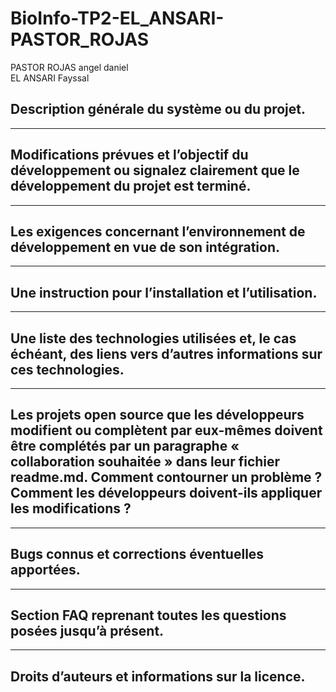 # BioInfo-TP2-EL_ANSARI-PASTOR_ROJAS
PASTOR ROJAS angel daniel  
EL ANSARI Fayssal

##  Description générale du système ou du projet.
---
##  Modifications prévues et l’objectif du développement ou signalez clairement que le développement du projet est terminé.
---
##  Les exigences concernant l’environnement de développement en vue de son intégration.
---
##  Une instruction pour l’installation et l’utilisation.
---
##  Une liste des technologies utilisées et, le cas échéant, des liens vers d’autres informations sur ces technologies.
---
##  Les projets open source que les développeurs modifient ou complètent par eux-mêmes doivent être complétés par un paragraphe « collaboration souhaitée » dans leur fichier readme.md. Comment contourner un problème ?  Comment les développeurs doivent-ils appliquer les modifications ?
---
##  Bugs connus et corrections éventuelles apportées.
---
##  Section FAQ reprenant toutes les questions posées jusqu’à présent.
---
## Droits d’auteurs et informations sur la licence.

